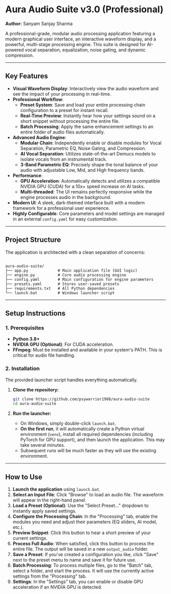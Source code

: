 # Aura Audio Suite v3.0 (Professional)

**Author:** Sanyam Sanjay Sharma

A professional-grade, modular audio processing application featuring a modern graphical user interface, an interactive waveform display, and a powerful, multi-stage processing engine. This suite is designed for AI-powered vocal separation, equalization, noise gating, and dynamic compression.



---

## Key Features

- **Visual Waveform Display**: Interactively view the audio waveform and see the impact of your processing in real-time.
- **Professional Workflow**:
    - **Preset System**: Save and load your entire processing chain configuration to a preset for instant recall.
    - **Real-Time Preview**: Instantly hear how your settings sound on a short snippet without processing the entire file.
    - **Batch Processing**: Apply the same enhancement settings to an entire folder of audio files automatically.
- **Advanced Audio Engine**:
    - **Modular Chain**: Independently enable or disable modules for Vocal Separation, Parametric EQ, Noise Gating, and Compression.
    - **AI Vocal Separation**: Utilizes state-of-the-art Demucs models to isolate vocals from an instrumental track.
    - **3-Band Parametric EQ**: Precisely shape the tonal balance of your audio with adjustable Low, Mid, and High frequency bands.
- **Performance**:
    - **GPU Acceleration**: Automatically detects and utilizes a compatible NVIDIA GPU (CUDA) for a 10x+ speed increase on AI tasks.
    - **Multi-threaded**: The UI remains perfectly responsive while the engine processes audio in the background.
- **Modern UI**: A sleek, dark-themed interface built with a modern framework for a professional user experience.
- **Highly Configurable**: Core parameters and model settings are managed in an external `config.yaml` for easy customization.

---

## Project Structure

The application is architected with a clean separation of concerns:

```

aura-audio-suite/
├── app.py             # Main application file (GUI logic)
├── engine.py          # Core audio processing engine
├── config.yaml        # Main configuration for engine parameters
├── presets.yaml       # Stores user-saved presets
├── requirements.txt   # All Python dependencies
└── launch.bat         # Windows launcher script

````

---

## Setup Instructions

### 1. Prerequisites
- **Python 3.8+**
- **NVIDIA GPU (Optional)**: For CUDA acceleration.
- **FFmpeg**: Must be installed and available in your system's PATH. This is critical for audio file handling.

### 2. Installation
The provided launcher script handles everything automatically.

1.  **Clone the repository:**
    ```bash
    git clone https://github.com/psywarrior1998/aura-audio-suite
    cd aura-audio-suite
    ```

2.  **Run the launcher:**
    - On Windows, simply double-click `launch.bat`.
    - **On the first run**, it will automatically create a Python virtual environment (`venv`), install all required dependencies (including PyTorch for GPU support), and then launch the application. This may take several minutes.
    - Subsequent runs will be much faster as they will use the existing environment.

---

## How to Use

1.  **Launch the application** using `launch.bat`.
2.  **Select an Input File**: Click "Browse" to load an audio file. The waveform will appear in the right-hand panel.
3.  **Load a Preset (Optional)**: Use the "Select Preset..." dropdown to instantly apply saved settings.
4.  **Configure the Processing Chain**: In the "Processing" tab, enable the modules you need and adjust their parameters (EQ sliders, AI model, etc.).
5.  **Preview Snippet**: Click this button to hear a short preview of your current settings.
6.  **Process Full Audio**: When satisfied, click this button to process the entire file. The output will be saved in a new `output_audio` folder.
7.  **Save a Preset**: If you've created a configuration you like, click "Save" next to the preset menu to name and save it for future use.
8.  **Batch Processing**: To process multiple files, go to the "Batch" tab, select a folder, and start the process. It will use the currently active settings from the "Processing" tab.
9.  **Settings**: In the "Settings" tab, you can enable or disable GPU acceleration if an NVIDIA GPU is detected.